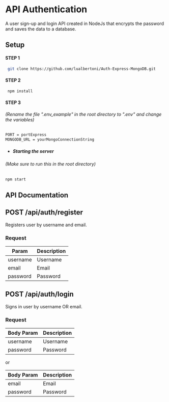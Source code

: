 
# API Authentication

A user sign-up and login API created in NodeJs that encrypts the password and saves the data to a database.
## Setup

#### STEP 1

 ```sh
  git clone https://github.com/lualbertoni/Auth-Express-MongoDB.git
   ```

#### STEP 2

 ```sh
  npm install
   ```

#### STEP 3
###### (Rename the file ".env_example" in the root directory to ".env" and change the variables)

  ```sh
  PORT = portExpress
  MONGODB_URL = yourMongoConnectionString
  ```

* ##### Starting the server
###### (Make sure to run this in the root directory)
  ```sh
  npm start
  ```
## API Documentation

## POST /api/auth/register
Registers user by username and email.

### Request
| Param    | Description |
|----------|-------------|
| username | Username    |
| email    | Email       |
| password | Password    |

## POST /api/auth/login
Signs in user by username OR email.

### Request
| Body Param    | Description |
|----------|-------------|
| username | Username    |
| password | Password    |

or

| Body Param    | Description |
|----------|-------------|
| email    | Email       |
| password | Password    |